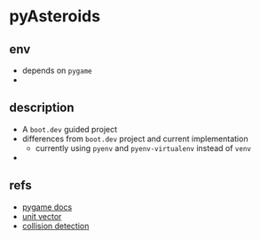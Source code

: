 # pyAsteroids

## env

* depends on `pygame`
*

## description

* A `boot.dev` guided project
* differences from `boot.dev` project and current implementation
  * currently using `pyenv` and `pyenv-virtualenv` instead of `venv`
*

## refs

* [pygame docs](https://www.pygame.org/docs/ref/pygame.html)
* [unit vector](https://en.wikipedia.org/wiki/Unit_vector)
* [collision detection](https://en.wikipedia.org/wiki/Collision_detection)
